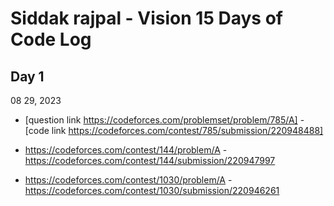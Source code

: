 # Siddak rajpal - Vision 15 Days of Code Log 

## Day 1  
08 29, 2023

* [question link https://codeforces.com/problemset/problem/785/A] -[code link https://codeforces.com/contest/785/submission/220948488]

* https://codeforces.com/contest/144/problem/A - https://codeforces.com/contest/144/submission/220947997 

* https://codeforces.com/contest/1030/problem/A - https://codeforces.com/contest/1030/submission/220946261

